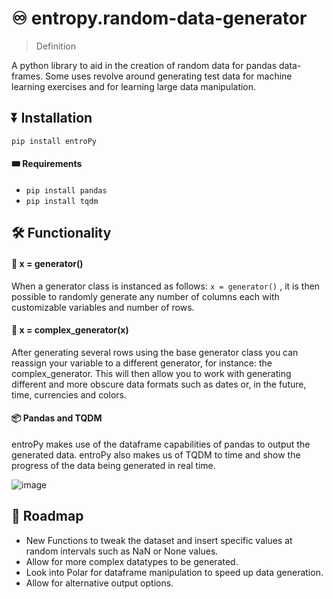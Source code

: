 # ♾️ entropy.random-data-generator
> Definition

A python library to aid in the creation of random data for pandas data-frames. Some uses revolve around generating test data for machine learning exercises and for learning large data manipulation.
## ⏬ Installation
``` pip install entroPy ```
#### 🎟 Requirements
- ``` pip install pandas ```
- ``` pip install tqdm ```
## 🛠️ Functionality
#### 🤖 x = generator()
When a generator class is instanced as follows: 
``` x = generator() ``` , it is then possible to randomly generate any number of columns each with customizable variables and number of rows.
#### 🚀 x = complex_generator(x)
After generating several rows using the base generator class you can reassign your variable to a different generator, for instance: the complex_generator. This will then allow you to work with generating different and more obscure data formats such as dates or, in the future, time, currencies and colors. 

#### 📦 Pandas and TQDM
entroPy makes use of the dataframe capabilities of pandas to output the generated data. entroPy also makes us of TQDM to time and show the progress of the data being generated in real time.

![image](https://user-images.githubusercontent.com/99112649/210074779-f8ac5e1c-4435-48ba-999b-305cae6488b8.png)
## 🚗 Roadmap
- New Functions to tweak the dataset and insert specific values at random intervals such as NaN or None values.
- Allow for more complex datatypes to be generated. 
- Look into Polar for dataframe manipulation to speed up data generation.
- Allow for alternative output options. 
